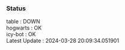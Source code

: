 ### Status


table : DOWN  
hogwarts : OK  
icy-bot : OK  
Latest Update : 2024-03-28 20:09:34.051901
